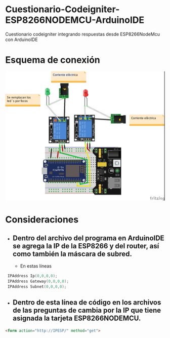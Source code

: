 # Cuestionario-Codeigniter-ESP8266NODEMCU-ArduinoIDE
Cuestionario codeigniter integrando respuestas desde ESP8266NodeMcu con ArduinoIDE
# Esquema de conexión
![Esquema](/Esquemas/Esquema.jpg)

# Consideraciones
- ## Dentro del archivo del programa en ArduinoIDE se agrega la IP de la ESP8266 y del router, así como también la máscara de subred.
    - En estas líneas
```c++
 IPAddress Ip(0,0,0,0);
 IPAddress Gateway(0,0,0,0);
 IPAddress Subnet(0,0,0,0);
```
- ## Dentro de esta línea de código en los archivos de las preguntas de cambia por la **IP** que tiene asignada la tarjeta **ESP8266NODEMCU**.
```html
<form action="http://IPESP/" method="get">
```
